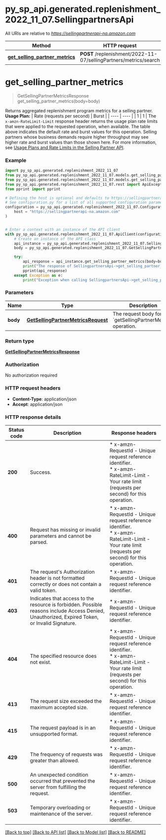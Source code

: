# py_sp_api.generated.replenishment_2022_11_07.SellingpartnersApi

All URIs are relative to *https://sellingpartnerapi-na.amazon.com*

Method | HTTP request | Description
------------- | ------------- | -------------
[**get_selling_partner_metrics**](SellingpartnersApi.md#get_selling_partner_metrics) | **POST** /replenishment/2022-11-07/sellingPartners/metrics/search | 


# **get_selling_partner_metrics**
> GetSellingPartnerMetricsResponse get_selling_partner_metrics(body=body)



Returns aggregated replenishment program metrics for a selling partner.   **Usage Plan:**  | Rate (requests per second) | Burst | | ---- | ---- | | 1 | 1 |  The `x-amzn-RateLimit-Limit` response header returns the usage plan rate limits that were applied to the requested operation, when available. The table above indicates the default rate and burst values for this operation. Selling partners whose business demands require higher throughput may see higher rate and burst values than those shown here. For more information, see [Usage Plans and Rate Limits in the Selling Partner API](https://developer-docs.amazon.com/sp-api/docs/usage-plans-and-rate-limits-in-the-sp-api).

### Example


```python
import py_sp_api.generated.replenishment_2022_11_07
from py_sp_api.generated.replenishment_2022_11_07.models.get_selling_partner_metrics_request import GetSellingPartnerMetricsRequest
from py_sp_api.generated.replenishment_2022_11_07.models.get_selling_partner_metrics_response import GetSellingPartnerMetricsResponse
from py_sp_api.generated.replenishment_2022_11_07.rest import ApiException
from pprint import pprint

# Defining the host is optional and defaults to https://sellingpartnerapi-na.amazon.com
# See configuration.py for a list of all supported configuration parameters.
configuration = py_sp_api.generated.replenishment_2022_11_07.Configuration(
    host = "https://sellingpartnerapi-na.amazon.com"
)


# Enter a context with an instance of the API client
with py_sp_api.generated.replenishment_2022_11_07.ApiClient(configuration) as api_client:
    # Create an instance of the API class
    api_instance = py_sp_api.generated.replenishment_2022_11_07.SellingpartnersApi(api_client)
    body = py_sp_api.generated.replenishment_2022_11_07.GetSellingPartnerMetricsRequest() # GetSellingPartnerMetricsRequest | The request body for the `getSellingPartnerMetrics` operation. (optional)

    try:
        api_response = api_instance.get_selling_partner_metrics(body=body)
        print("The response of SellingpartnersApi->get_selling_partner_metrics:\n")
        pprint(api_response)
    except Exception as e:
        print("Exception when calling SellingpartnersApi->get_selling_partner_metrics: %s\n" % e)
```



### Parameters


Name | Type | Description  | Notes
------------- | ------------- | ------------- | -------------
 **body** | [**GetSellingPartnerMetricsRequest**](GetSellingPartnerMetricsRequest.md)| The request body for the &#x60;getSellingPartnerMetrics&#x60; operation. | [optional] 

### Return type

[**GetSellingPartnerMetricsResponse**](GetSellingPartnerMetricsResponse.md)

### Authorization

No authorization required

### HTTP request headers

 - **Content-Type**: application/json
 - **Accept**: application/json

### HTTP response details

| Status code | Description | Response headers |
|-------------|-------------|------------------|
**200** | Success. |  * x-amzn-RequestId - Unique request reference identifier. <br>  * x-amzn-RateLimit-Limit - Your rate limit (requests per second) for this operation. <br>  |
**400** | Request has missing or invalid parameters and cannot be parsed. |  * x-amzn-RequestId - Unique request reference identifier. <br>  * x-amzn-RateLimit-Limit - Your rate limit (requests per second) for this operation. <br>  |
**401** | The request&#39;s Authorization header is not formatted correctly or does not contain a valid token. |  * x-amzn-RequestId - Unique request reference identifier. <br>  |
**403** | Indicates that access to the resource is forbidden. Possible reasons include Access Denied, Unauthorized, Expired Token, or Invalid Signature. |  * x-amzn-RequestId - Unique request reference identifier. <br>  |
**404** | The specified resource does not exist. |  * x-amzn-RequestId - Unique request reference identifier. <br>  * x-amzn-RateLimit-Limit - Your rate limit (requests per second) for this operation. <br>  |
**413** | The request size exceeded the maximum accepted size. |  * x-amzn-RequestId - Unique request reference identifier. <br>  |
**415** | The request payload is in an unsupported format. |  * x-amzn-RequestId - Unique request reference identifier. <br>  |
**429** | The frequency of requests was greater than allowed. |  * x-amzn-RequestId - Unique request reference identifier. <br>  |
**500** | An unexpected condition occurred that prevented the server from fulfilling the request. |  * x-amzn-RequestId - Unique request reference identifier. <br>  |
**503** | Temporary overloading or maintenance of the server. |  * x-amzn-RequestId - Unique request reference identifier. <br>  |

[[Back to top]](#) [[Back to API list]](../README.md#documentation-for-api-endpoints) [[Back to Model list]](../README.md#documentation-for-models) [[Back to README]](../README.md)

